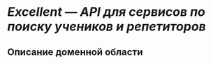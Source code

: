 # *Excellent — API для сервисов по поиску учеников и репетиторов*
[logo]: https://github.com/ShvDanil/-Excellent/blob/main/searching_photo.jpeg
## **Описание доменной области**
